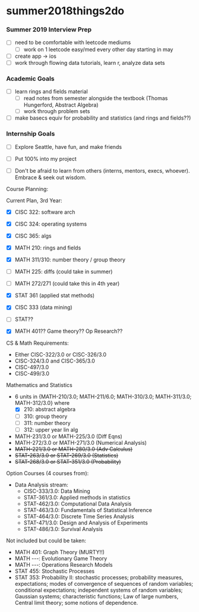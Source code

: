 # summer2018things2do

### Summer 2019 Interview Prep
- [ ] need to be comfortable with leetcode mediums
  - [ ] work on 1 leetcode easy/med every other day starting in may
- [ ] create app -> ios
- [ ] work through flowing data tutorials, learn r, analyze data sets 

### Academic Goals
- [ ] learn rings and fields material 
  - [ ] read notes from semester alongside the textbook (Thomas Hungerford, Abstract Algebra)
  - [ ] work through problem sets
- [ ] make basecs equiv for probability and statistics (and rings and fields??)

### Internship Goals
- [ ] Explore Seattle, have fun, and make friends
- [ ] Put 100% into my project
- [ ] Don't be afraid to learn from others (interns, mentors, execs, whoever). Embrace & seek out wisdom.


Course Planning: 

Current Plan, 3rd Year: 
- [x] CISC 322: software arch
- [x] CISC 324: operating systems
- [x] CISC 365: algs
- [x] MATH 210: rings and fields
- [x] MATH 311/310: number theory / group theory 
- [ ] MATH 225: diffs (could take in summer)
- [ ] MATH 272/271 (could take this in 4th year)
- [x] STAT 361 (applied stat methods)
- [x] CISC 333 (data mining)
- [ ] STAT?? 
- [x] MATH 401?? Game theory?? Op Research??



CS & Math Requirements: 
- Either CISC-322/3.0 or CISC-326/3.0
- CISC-324/3.0 and CISC-365/3.0
- CISC-497/3.0
- CISC-499/3.0

Mathematics and Statistics
- 6 units in {MATH-210/3.0; MATH-211/6.0; MATH-310/3.0; MATH-311/3.0; MATH-312/3.0} where 
  - [x] 210: abstract algebra
  - [ ] 310: group theory
  - [ ] 311: number theory
  - [ ] 312: upper year lin alg
- MATH-231/3.0 or MATH-225/3.0 (Diff Eqns)
- MATH-272/3.0 or MATH-271/3.0 (Numerical Analysis)
- ~~MATH-221/3.0 or MATH-280/3.0 (Adv Calculus)~~
- ~~STAT-263/3.0 or STAT-269/3.0 (Statistics)~~
- ~~STAT-268/3.0 or STAT-351/3.0 (Probability)~~

Option Courses (4 courses from): 
- Data Analysis stream: 
  - CISC-333/3.0: Data Mining
  - STAT-361/3.0: Applied methods in statistics 
  - STAT-462/3.0: Computational Data Analysis
  - STAT-463/3.0: Fundamentals of Statistical Inference
  - STAT-464/3.0: Discrete Time Series Analysis 
  - STAT-471/3.0: Design and Analysis of Experiments
  - STAT-486/3.0: Survival Analysis

Not included but could be taken: 
- MATH 401: Graph Theory (MURTY!!)
- MATH ---: Evolutionary Game Theory
- MATH ---: Operations Research Models
- STAT 455: Stochastic Processes
- STAT 353: Probability II: stochastic processes; probability measures, expectations; modes of convergence of sequences of random variables; conditional expectations; independent systems of random variables; Gaussian systems; characteristic functions; Law of large numbers, Central limit theory; some notions of dependence. 
